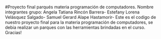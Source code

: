 #Proyecto final parqués materia programación de computadores.
Nombre integrantes grupo:
Angela Tatiana Rincón Barrera-
Estefany Lorena Velásquez Salgado- 
Samuel Gerard Alape Hastamorir-
Este es el codigo de  nuestro proyecto final para la materia programación de computadores, se debia realizar un parques con las herramientas brindadas en el curso. 
Gracias!
